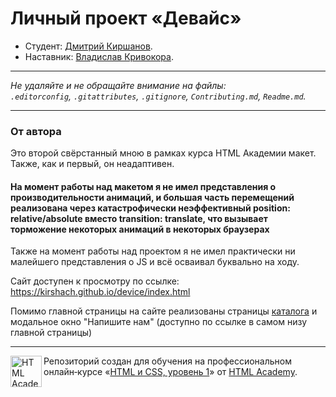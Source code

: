 # Личный проект «Девайс»

* Студент: [Дмитрий Киршанов](https://up.htmlacademy.ru/htmlcss/28/user/1476617).
* Наставник: [Владислав Кривокора](https://htmlacademy.ru/profile/id167185).

---

_Не удаляйте и не обращайте внимание на файлы:_<br>
_`.editorconfig`, `.gitattributes`, `.gitignore`, `Contributing.md`, `Readme.md`._

---

### От автора

Это второй свёрстанный мною в рамках курса HTML Академии макет. Также, как и первый, он неадаптивен. 
#### На момент работы над макетом я не имел представления о производительности анимаций, и большая часть перемещений реализована через катастрофически неэффективный position: relative/absolute вместо transition: translate, что вызывает торможение некоторых анимаций в некоторых браузерах
Также на момент работы над проектом я не имел практически ни малейшего представления о JS и всё осваивал буквально на ходу.

Сайт доступен к просмотру по ссылке: https://kirshach.github.io/device/index.html

Помимо главной страницы на сайте реализованы страницы [каталога](https://kirshach.github.io/device/catalog.html) и модальное окно "Напишите нам" (доступно по ссылке в самом низу главной страницы)



---

<a href="https://htmlacademy.ru/intensive/htmlcss"><img align="left" width="50" height="50" alt="HTML Academy" src="https://up.htmlacademy.ru/static/img/intensive/htmlcss/logo-for-github-2.png"></a>

Репозиторий создан для обучения на профессиональном онлайн‑курсе «[HTML и CSS, уровень 1](https://htmlacademy.ru/intensive/htmlcss)» от [HTML Academy](https://htmlacademy.ru).

